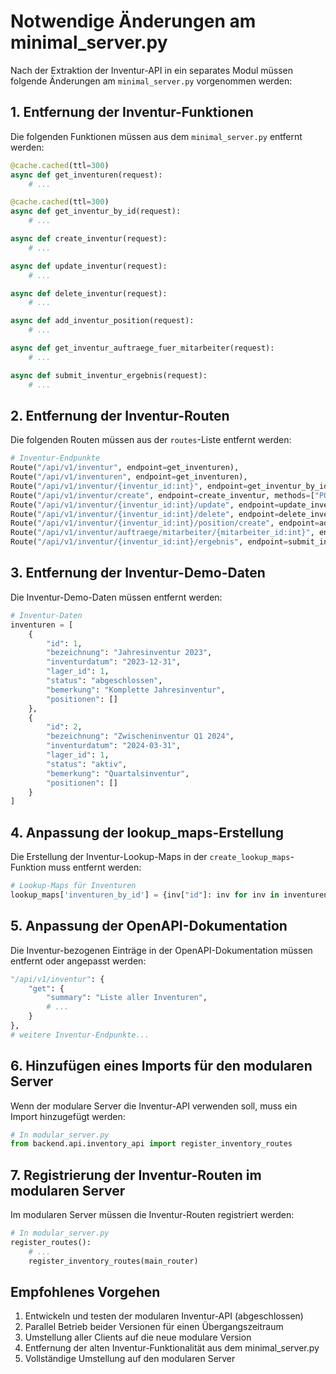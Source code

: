 # Notwendige Änderungen am minimal_server.py

Nach der Extraktion der Inventur-API in ein separates Modul müssen folgende Änderungen am `minimal_server.py` vorgenommen werden:

## 1. Entfernung der Inventur-Funktionen

Die folgenden Funktionen müssen aus dem `minimal_server.py` entfernt werden:

```python
@cache.cached(ttl=300)
async def get_inventuren(request):
    # ...

@cache.cached(ttl=300)
async def get_inventur_by_id(request):
    # ...

async def create_inventur(request):
    # ...

async def update_inventur(request):
    # ...

async def delete_inventur(request):
    # ...

async def add_inventur_position(request):
    # ...

async def get_inventur_auftraege_fuer_mitarbeiter(request):
    # ...

async def submit_inventur_ergebnis(request):
    # ...
```

## 2. Entfernung der Inventur-Routen

Die folgenden Routen müssen aus der `routes`-Liste entfernt werden:

```python
# Inventur-Endpunkte
Route("/api/v1/inventur", endpoint=get_inventuren),
Route("/api/v1/inventuren", endpoint=get_inventuren),
Route("/api/v1/inventur/{inventur_id:int}", endpoint=get_inventur_by_id),
Route("/api/v1/inventur/create", endpoint=create_inventur, methods=["POST"]),
Route("/api/v1/inventur/{inventur_id:int}/update", endpoint=update_inventur, methods=["PUT"]),
Route("/api/v1/inventur/{inventur_id:int}/delete", endpoint=delete_inventur, methods=["DELETE"]),
Route("/api/v1/inventur/{inventur_id:int}/position/create", endpoint=add_inventur_position, methods=["POST"]),
Route("/api/v1/inventur/auftraege/mitarbeiter/{mitarbeiter_id:int}", endpoint=get_inventur_auftraege_fuer_mitarbeiter),
Route("/api/v1/inventur/{inventur_id:int}/ergebnis", endpoint=submit_inventur_ergebnis, methods=["POST"]),
```

## 3. Entfernung der Inventur-Demo-Daten

Die Inventur-Demo-Daten müssen entfernt werden:

```python
# Inventur-Daten
inventuren = [
    {
        "id": 1,
        "bezeichnung": "Jahresinventur 2023",
        "inventurdatum": "2023-12-31",
        "lager_id": 1,
        "status": "abgeschlossen",
        "bemerkung": "Komplette Jahresinventur",
        "positionen": []
    },
    {
        "id": 2,
        "bezeichnung": "Zwischeninventur Q1 2024",
        "inventurdatum": "2024-03-31",
        "lager_id": 1,
        "status": "aktiv",
        "bemerkung": "Quartalsinventur",
        "positionen": []
    }
]
```

## 4. Anpassung der lookup_maps-Erstellung

Die Erstellung der Inventur-Lookup-Maps in der `create_lookup_maps`-Funktion muss entfernt werden:

```python
# Lookup-Maps für Inventuren
lookup_maps['inventuren_by_id'] = {inv["id"]: inv for inv in inventuren}
```

## 5. Anpassung der OpenAPI-Dokumentation

Die Inventur-bezogenen Einträge in der OpenAPI-Dokumentation müssen entfernt oder angepasst werden:

```python
"/api/v1/inventur": {
    "get": {
        "summary": "Liste aller Inventuren",
        # ...
    }
},
# weitere Inventur-Endpunkte...
```

## 6. Hinzufügen eines Imports für den modularen Server

Wenn der modulare Server die Inventur-API verwenden soll, muss ein Import hinzugefügt werden:

```python
# In modular_server.py
from backend.api.inventory_api import register_inventory_routes
```

## 7. Registrierung der Inventur-Routen im modularen Server

Im modularen Server müssen die Inventur-Routen registriert werden:

```python
# In modular_server.py
register_routes():
    # ...
    register_inventory_routes(main_router)
```

## Empfohlenes Vorgehen

1. Entwickeln und testen der modularen Inventur-API (abgeschlossen)
2. Parallel Betrieb beider Versionen für einen Übergangszeitraum
3. Umstellung aller Clients auf die neue modulare Version
4. Entfernung der alten Inventur-Funktionalität aus dem minimal_server.py
5. Vollständige Umstellung auf den modularen Server 
